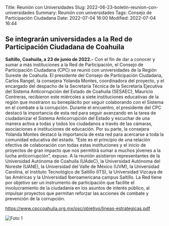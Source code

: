 Title: Reunión con Universidades
Slug: 2022-06-23-boletin-reunion-con-universidades
Summary: Reunión con universidades
Tags: Consejo de Participación Ciudadana
Date: 2022-07-04 16:00
Modified: 2022-07-04 16:44


## Se integrarán universidades a la Red de Participación Ciudadana de Coahuila 

**Saltillo, Coahuila, a 23 de junio de 2022.-** Con el fin de dar a conocer y sumar a más instituciones a la Red de Participación, el Consejo de Participación Ciudadana (CPC) se reunió con universidades de la Región Sureste de Coahuila. 
El presidente del Consejo de Participación Ciudadana, Carlos Rangel, la consejera Yolanda Montes, coordinadora del proyecto, y el encargado del despacho de la Secretaría Técnica de la Secretaría Ejecutiva del Sistema Anticorrupción del Estado de Coahuila (SESAEC), Mauricio Contreras, recibieron este miércoles a siete instituciones educativas de la región que mostraron su beneplácito por seguir colaborando con el Sistema en el combate a la corrupción. 
Durante el encuentro, el presidente del CPC destacó la importancia de esta red para seguir avanzando en la tarea de ciudadanizar el Sistema Anticorrupción del Estado y escuchar de una manera activa a todas y todos los ciudadanos a través de las cámaras, asociaciones e instituciones de educación. 
Por su parte, la consejera Yolanda Montes destacó la importancia de esta red para acercarse a toda la comunidad educativa del estado. “Este es el principio de una relación efectiva de colaboración con todas estas instituciones y el inicio de proyectos de gran impacto que nos permitirá sumar a muchos jóvenes a la lucha anticorrupción”, expuso. 
A la reunión asistieron representantes de la Universidad Autónoma de Coahuila (UAdeC), la Universidad Autónoma del Noreste (UANE), la Universidad del Valle de México (UVM), la Universidad Carolina, el Instituto Tecnológico de Saltillo (ITS), la Universidad Vizcaya de las Américas y la Universidad Iberoamericana campus Saltillo.
 La Red tiene por objetivo ser un instrumento de participación que facilite el involucramiento de la ciudadanía en los asuntos de interés público, al impulsar proyectos que permitan reforzar las acciones de combate y prevención de la corrupción.

 <a href="https://www.cpccoahuila.org.mx/osc/objetivo/lineas-estrategicas.pdf">https://www.cpccoahuila.org.mx/osc/objetivo/lineas-estrategicas.pdf</a>




<img class="img-fluid" src="foto-01.jpg" alt="Foto 1">
